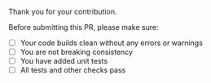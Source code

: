 Thank you for your contribution. 

Before submitting this PR, please make sure:

- [ ] Your code builds clean without any errors or warnings
- [ ] You are not breaking consistency
- [ ] You have added unit tests
- [ ] All tests and other checks pass
